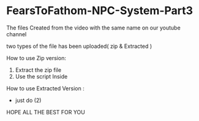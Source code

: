# FearsToFathom-NPC-System-Part3
The files Created from the video with the same name on our youtube channel

two types of the file has been uploaded( zip & Extracted )

How to use Zip version:
1) Extract the zip file
2) Use the script Inside

How to use Extracted Version :

* just do (2)

HOPE ALL THE BEST FOR YOU

